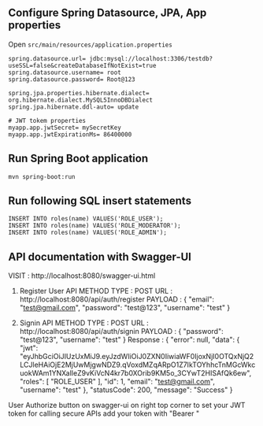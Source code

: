## Configure Spring Datasource, JPA, App properties
Open `src/main/resources/application.properties`

```properties
spring.datasource.url= jdbc:mysql://localhost:3306/testdb?useSSL=false&createDatabaseIfNotExist=true
spring.datasource.username= root
spring.datasource.password= Root@123

spring.jpa.properties.hibernate.dialect= org.hibernate.dialect.MySQL5InnoDBDialect
spring.jpa.hibernate.ddl-auto= update

# JWT tokem properties
myapp.app.jwtSecret= mySecretKey
myapp.app.jwtExpirationMs= 86400000
```

## Run Spring Boot application
```
mvn spring-boot:run
```

## Run following SQL insert statements
```
INSERT INTO roles(name) VALUES('ROLE_USER');
INSERT INTO roles(name) VALUES('ROLE_MODERATOR');
INSERT INTO roles(name) VALUES('ROLE_ADMIN');
```

## API documentation with Swagger-UI
VISIT : http://localhost:8080/swagger-ui.html

1) Register User API
METHOD TYPE : POST
URL : http://localhost:8080/api/auth/register
PAYLOAD : 
        {
            "email": "test@gmail.com",
            "password": "test@123",
            "username": "test"
        }

2) Signin API
METHOD TYPE : POST
URL : http://localhost:8080/api/auth/signin
PAYLOAD : 
        {
            "password": "test@123",
            "username": "test"
        }
Response : 
        {
        "error": null,
        "data": {
            "jwt": "eyJhbGciOiJIUzUxMiJ9.eyJzdWIiOiJ0ZXN0IiwiaWF0IjoxNjI0OTQxNjQ2LCJleHAiOjE2MjUwMjgwNDZ9.qVoxdMZqARpO1Z7IkTOYhhcTnMGcWkcuokWAm1YNXalIeZ9vKiVcN4kr7b0XOrib9KM5o_3CYwT2HISAfQk6ew",
            "roles": [
            "ROLE_USER"
            ],
            "id": 1,
            "email": "test@gmail.com",
            "username": "test"
        },
        "statusCode": 200,
        "message": "Success"
        }

User Authorize button on swagger-ui on right top corner to set your JWT token for calling secure APIs
add your token with "Bearer "
